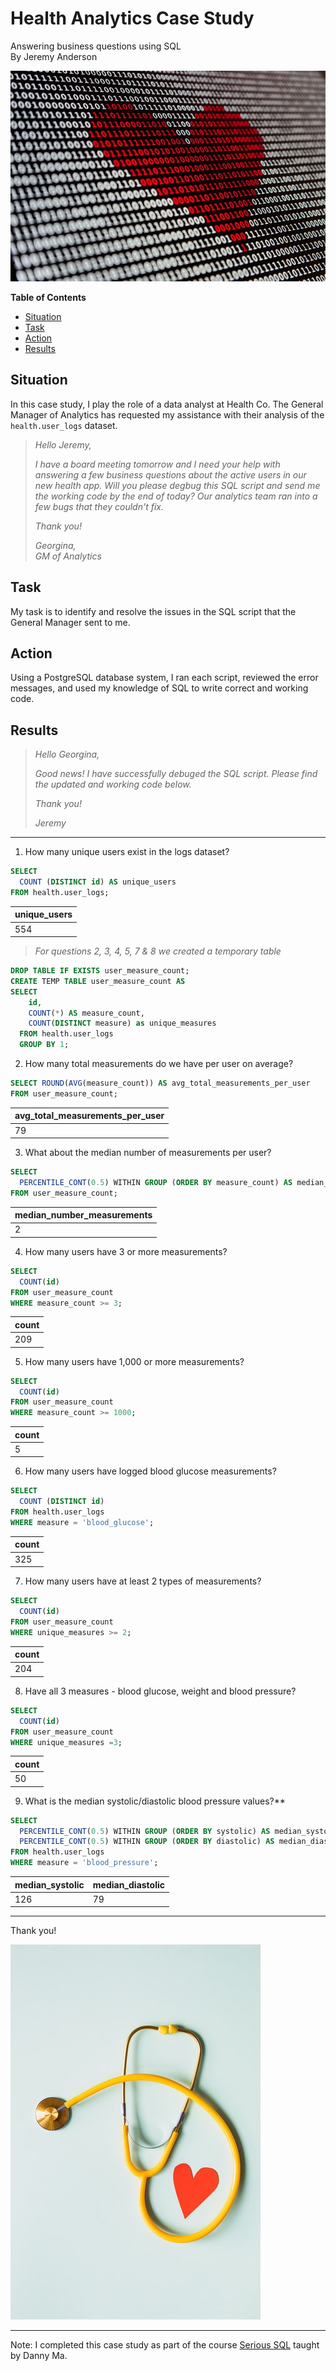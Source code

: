 # Health Analytics Case Study
Answering business questions using SQL  
By Jeremy Anderson

![Red heart made out of binary digits](img/image1.jpeg)

**Table of Contents**
  - [Situation](#situation)
  - [Task](#task)
  - [Action](#action)
  - [Results](#results)

## Situation

In this case study, I play the role of a data analyst at Health Co. The General Manager of Analytics has requested my assistance with their analysis of the ```health.user_logs``` dataset. 

>_Hello Jeremy,_
>
>_I have a board meeting tomorrow and I need your help with answering a few business questions about the active users in our new health app. Will you please degbug this SQL script and send me the working code by the end of today? Our analytics team ran into a few bugs that they couldn't fix._
>
>_Thank you!_  
>
>_Georgina,_    
_GM of Analytics_


## Task 
My task is to identify and resolve the issues in the SQL script that the General Manager sent to me. 


## Action 
Using a PostgreSQL database system, I ran each script, reviewed the error messages, and used my knowledge of SQL to write correct and working code. 

## Results 

>_Hello Georgina,_
>
>_Good news! I have successfully debuged the SQL script. Please find the updated and working code below._
>
>_Thank you!_
>
>_Jeremy_

***

1. How many unique users exist in the logs dataset?
```sql
SELECT
  COUNT (DISTINCT id) AS unique_users
FROM health.user_logs;
```

| unique_users 
| ----------- | 
| 554      |        


>_For questions 2, 3, 4, 5, 7 & 8 we created a temporary table_
```sql
DROP TABLE IF EXISTS user_measure_count;
CREATE TEMP TABLE user_measure_count AS
SELECT
    id,
    COUNT(*) AS measure_count,
    COUNT(DISTINCT measure) as unique_measures
  FROM health.user_logs
  GROUP BY 1; 
```

2. How many total measurements do we have per user on average?
```sql
SELECT ROUND(AVG(measure_count)) AS avg_total_measurements_per_user
FROM user_measure_count;
```

| avg_total_measurements_per_user
| ----------- | 
| 79      |   

3. What about the median number of measurements per user?
```sql
SELECT
  PERCENTILE_CONT(0.5) WITHIN GROUP (ORDER BY measure_count) AS median_number_measurements
FROM user_measure_count;
```
| median_number_measurements
| ----------- | 
| 2      |  


4. How many users have 3 or more measurements?
```sql
SELECT
  COUNT(id)
FROM user_measure_count
WHERE measure_count >= 3;
```

| count
| ----------- | 
| 209      | 

5. How many users have 1,000 or more measurements?
```sql
SELECT
  COUNT(id)
FROM user_measure_count
WHERE measure_count >= 1000;
```
| count
| ----------- | 
| 5      | 


6. How many users have logged blood glucose measurements?
```sql
SELECT 
  COUNT (DISTINCT id)
FROM health.user_logs
WHERE measure = 'blood_glucose';
```

| count
| ----------- | 
| 325      | 


7. How many users have at least 2 types of measurements?
```sql
SELECT
  COUNT(id)
FROM user_measure_count
WHERE unique_measures >= 2;
```
| count
| ----------- | 
| 204     | 


8. Have all 3 measures - blood glucose, weight and blood pressure?
```sql
SELECT
  COUNT(id)
FROM user_measure_count
WHERE unique_measures =3;
```

| count
| ----------- | 
| 50     | 



9.  What is the median systolic/diastolic blood pressure values?**
```sql
SELECT
  PERCENTILE_CONT(0.5) WITHIN GROUP (ORDER BY systolic) AS median_systolic,
  PERCENTILE_CONT(0.5) WITHIN GROUP (ORDER BY diastolic) AS median_diastolic
FROM health.user_logs
WHERE measure = 'blood_pressure';
```

| median_systolic      | median_diastolic |
| ----------- | ----------- |
| 126      | 79       |

***
Thank you!

![Yellow stethoscope with red paper heart](img/image2.jpeg)

***
Note: I completed this case study as part of the course [Serious SQL](https://www.datawithdanny.com/courses/serious-sql) taught by Danny Ma. 
